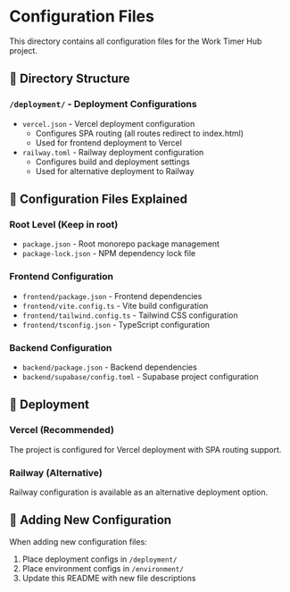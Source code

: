 # Configuration Files

This directory contains all configuration files for the Work Timer Hub project.

## 📁 Directory Structure

### `/deployment/` - Deployment Configurations
- `vercel.json` - Vercel deployment configuration
  - Configures SPA routing (all routes redirect to index.html)
  - Used for frontend deployment to Vercel
- `railway.toml` - Railway deployment configuration
  - Configures build and deployment settings
  - Used for alternative deployment to Railway

## 🔧 Configuration Files Explained

### Root Level (Keep in root)
- `package.json` - Root monorepo package management
- `package-lock.json` - NPM dependency lock file

### Frontend Configuration
- `frontend/package.json` - Frontend dependencies
- `frontend/vite.config.ts` - Vite build configuration
- `frontend/tailwind.config.ts` - Tailwind CSS configuration
- `frontend/tsconfig.json` - TypeScript configuration

### Backend Configuration
- `backend/package.json` - Backend dependencies
- `backend/supabase/config.toml` - Supabase project configuration

## 🚀 Deployment

### Vercel (Recommended)
The project is configured for Vercel deployment with SPA routing support.

### Railway (Alternative)
Railway configuration is available as an alternative deployment option.

## 📝 Adding New Configuration

When adding new configuration files:
1. Place deployment configs in `/deployment/`
2. Place environment configs in `/environment/`
3. Update this README with new file descriptions
